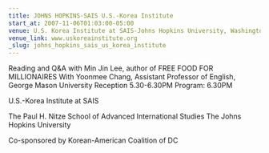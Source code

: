 ```yaml
---
title: JOHNS HOPKINS-SAIS U.S.-Korea Institute
start_at: 2007-11-06T01:03:00-05:00
venue: U.S. Korea Institute at SAIS-Johns Hopkins University, Washington, D.C.
venue_link: www.uskoreainstitute.org
_slug: johns_hopkins_sais_us_korea_institute
---
```


Reading and Q&A with Min Jin Lee, author of FREE FOOD FOR MILLIONAIRES
With Yoonmee Chang, Assistant Professor of English, George Mason University
Reception 5.30-6.30PM
Program: 6.30PM

U.S.-Korea Institute at SAIS

The Paul H. Nitze School of Advanced International Studies
The Johns Hopkins University

Co-sponsored by Korean-American Coalition of DC

